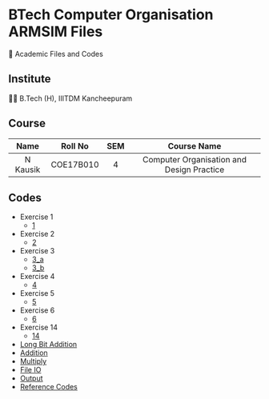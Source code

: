 # BTech Computer Organisation ARMSIM Files

📖 Academic Files and Codes

## Institute

🧑‍🎓 B.Tech (H), IIITDM Kancheepuram

## Course

|    Name    |   Roll No   | SEM |               Course Name                 |
| :--------: | :---------: | :-: | :---------------------------------------: |
|  N Kausik  |  COE17B010  |  4  | Computer Organisation and Design Practice |

## Codes

 - Exercise 1
    - [1](Exercises/Exercise_1/1.s)
 - Exercise 2
    - [2](Exercises/Exercise_2/2.s)
 - Exercise 3
    - [3_a](Exercises/Exercise_3/3_a.s)
    - [3_b](Exercises/Exercise_3/3_b.s)
 - Exercise 4
    - [4](Exercises/Exercise_4/4.s)
 - Exercise 5
    - [5](Exercises/Exercise_5/5.s)
 - Exercise 6
    - [6](Exercises/Exercise_6/6.s)
 - Exercise 14
    - [14](Exercises/Exercise_14/14.s)
 - [Long Bit Addition](Exercises/LongBitAddition/LongBitAddition.s)
 - [Addition](Codes/Addition.s)
 - [Multiply](Codes/Multiply.s)
 - [File IO](Codes/FileIO.s)
 - [Output](Codes/Output.s)
 - [Reference Codes](References/ExampleCodes/)
